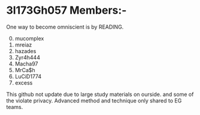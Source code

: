 # 3l173Gh057 Members:-

One way to become omniscient is by READING.

0. mucomplex  
1. mreiaz
2. hazades
3. Zyr4h444
4. Macha97  
5. MrCa$h
6. LuCiD1774
7. excess

This github not update due to large study materials on ourside. and some of the violate privacy. Advanced method and technique only shared to EG teams.
